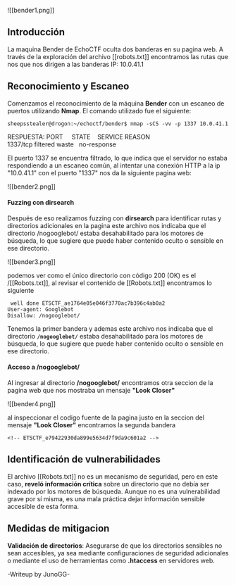 ![[bender1.png]]
## Introducción

La maquina Bender de EchoCTF oculta dos banderas en su pagina web. A través de la exploración del archivo [[robots.txt]] encontramos las rutas que nos que nos dirigen a las banderas 
IP: 10.0.41.1
## Reconocimiento y Escaneo 

Comenzamos el reconocimiento de la máquina **Bender** con un escaneo de puertos utilizando **Nmap**. El comando utilizado fue el siguiente:

	sheepsstealer@drogon:~/echoctf/bender$ nmap -sCS -vv -p 1337 10.0.41.1

RESPUESTA:
	PORT     STATE    SERVICE REASON  
	1337/tcp filtered waste   no-response

El puerto 1337 se encuentra filtrado, lo que indica que el servidor no estaba respondiendo a un escaneo común, al intentar una conexión HTTP a la ip  "10.0.41.1" con el puerto "1337" nos da la siguiente pagina web:

![[bender2.png]]

#### Fuzzing con dirsearch 
Después de eso realizamos fuzzing con **dirsearch** para identificar rutas y directorios adicionales en la pagina este archivo nos indicaba que el directorio /nogooglebot/ estaba desahabilitado para los motores de búsqueda, lo que sugiere que puede haber contenido oculto o sensible en ese directorio.

![[bender3.png]]

podemos ver como el único directorio con código 200 (OK) es el /[[Robots.txt]], al revisar el contenido de [[Robots.txt]] encontramos lo siguiente

	 well done ETSCTF_ae1764e05e046f3770ac7b396c4ab0a2
	User-agent: Googlebot
	Disallow: /nogooglebot/

Tenemos la primer bandera  y ademas este archivo nos indicaba que el directorio **`/nogooglebot/`** estaba desahabilitado para los motores de búsqueda, lo que sugiere que puede haber contenido oculto o sensible en ese directorio.
#### Acceso a **/nogooglebot/** 
Al ingresar al directorio __/nogooglebot/__ encontramos otra seccion de la pagina web que nos mostraba un mensaje **"Look Closer"** 

![[bender4.png]]

al inspeccionar el codigo fuente de la pagina justo en la seccion del mensaje **"Look Closer"** encontramos la segunda bandera 

	<!-- ETSCTF_e79422930da899e5634d7f9da9c601a2 -->

## Identificación de vulnerabilidades

El archivo [[Robots.txt]] no es un mecanismo de seguridad, pero en este caso, **reveló información crítica** sobre un directorio que no debía ser indexado por los motores de búsqueda. Aunque no es una vulnerabilidad grave por sí misma, es una mala práctica dejar información sensible accesible de esta forma.

## Medidas de mitigacion 

**Validación de directorios**: Asegurarse de que los directorios sensibles no sean accesibles, ya sea mediante configuraciones de seguridad adicionales o mediante el uso de herramientas como **.htaccess** en servidores web.

-Writeup by JunoGG-